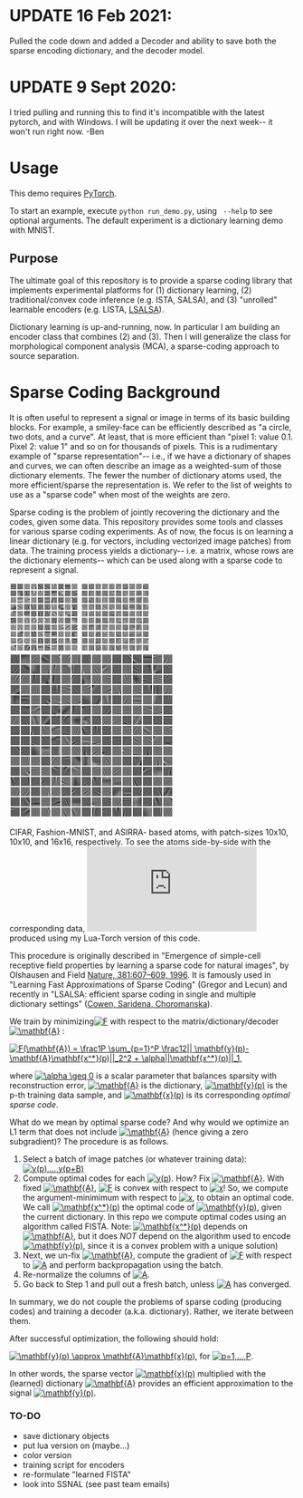 # UPDATE 16 Feb 2021:
Pulled the code down and added a Decoder and ability to save both the sparse encoding dictionary, and the decoder model.


# UPDATE 9 Sept 2020:
I tried pulling and running this to find it's incompatible with the latest pytorch, and with Windows. I will be updating it over the next week-- it won't run right now.
-Ben

# Usage
This demo requires [PyTorch](https://pytorch.org/).

To start an example, execute `python run_demo.py`, using ` --help` to see optional arguments. The default experiment is a dictionary learning demo with MNIST.

[//]: <`matlab_type_demo.py` is a sort of MATLAB-style script (an old version of the code that is less flexible). The results are visualized in the `results` subdirectory. You can play around with both model and optimization parameters in this file.>

## Purpose
The ultimate goal of this repository is to provide a sparse coding library that implements experimental platforms for (1) dictionary learning, (2) traditional/convex code inference (e.g. ISTA, SALSA), and (3) "unrolled" learnable encoders (e.g. LISTA,  [LSALSA](https://arxiv.org/abs/1802.06875)).

Dictionary learning is up-and-running, now. In particular I am building an encoder class that combines (2) and (3). Then I will generalize the class for morphological component analysis (MCA), a sparse-coding approach to source separation.

# Sparse Coding Background
It is often useful to represent a signal or image in terms of its basic building blocks. For example, a smiley-face can be efficiently described as "a circle, two dots, and a curve". At least, that is more efficient than "pixel 1: value 0.1. Pixel 2: value 1" and so on for thousands of pixels. This is a rudimentary example of "sparse representation"-- i.e., if we have a dictionary of shapes and curves, we can often describe an image as a weighted-sum of those dictionary elements. The fewer the number of dictionary atoms used, the more efficient/sparse the representation is. We refer to the list of weights to use as a "sparse code" when most of the weights are zero.

Sparse coding is the problem of jointly recovering the dictionary and the codes, given some data.
This repository provides some tools and classes for various sparse coding experiments.
As of now, the focus is on learning a linear dictionary (e.g. for vectors, including vectorized image patches) from data.
The training process yields a dictionary-- i.e. a matrix, whose rows are the dictionary elements-- which can be used along with a sparse code to represent a signal.

![CIFAR10](paramSearchResults/CIFAR1010_0210.png)
![F-mnist10](paramSearchResults/FashionMNIST10_0220.png)
![asirra16](paramSearchResults/ASIRRA16_0000.png)

CIFAR, Fashion-MNIST, and ASIRRA- based atoms, with patch-sizes 10x10, 10x10, and 16x16, respectively. To see the atoms side-by-side with the corresponding data, ![see this slide](https://github.com/BenCowen/DictionaryLearning/blob/master/data_atoms_comparison.pdf) produced using my Lua-Torch version of this code.

This procedure is originally described in "Emergence of simple-cell receptive field properties by learning a sparse code for natural images", by Olshausen and Field [Nature, 381:607–609, 1996](https://www.nature.com/articles/381607a0).
It is famously used in "Learning Fast Approximations of Sparse Coding" (Gregor and Lecun)
 and recently in "LSALSA: efficient sparse coding in single and multiple dictionary settings" ([Cowen, Saridena, Choromanska](https://arxiv.org/abs/1802.06875)).

We train by minimizing<a href="https://www.codecogs.com/eqnedit.php?latex=F" target="_blank"><img src="https://latex.codecogs.com/gif.latex?F" title="F" /></a>
with respect to the matrix/dictionary/decoder <a href="https://www.codecogs.com/eqnedit.php?latex=\mathbf{A}" target="_blank"><img src="https://latex.codecogs.com/gif.latex?\mathbf{A}" title="\mathbf{A}" /></a>
:

<a href="https://www.codecogs.com/eqnedit.php?latex=F(\mathbf{A})&space;=&space;\frac1P&space;\sum_{p=1}^P&space;\frac12||&space;\mathbf{y}(p)-\mathbf{A}\mathbf{x^*}(p)||_2^2&space;&plus;&space;\alpha||\mathbf{x^*}(p)||_1," target="_blank"><img src="https://latex.codecogs.com/gif.latex?F(\mathbf{A})&space;=&space;\frac1P&space;\sum_{p=1}^P&space;\frac12||&space;\mathbf{y}(p)-\mathbf{A}\mathbf{x^*}(p)||_2^2&space;&plus;&space;\alpha||\mathbf{x^*}(p)||_1," title="F(\mathbf{A}) = \frac1P \sum_{p=1}^P \frac12|| \mathbf{y}(p)-\mathbf{A}\mathbf{x^*}(p)||_2^2 + \alpha||\mathbf{x^*}(p)||_1," /></a>

where
<a href="https://www.codecogs.com/eqnedit.php?latex=\alpha&space;\geq&space;0" target="_blank"><img src="https://latex.codecogs.com/gif.latex?\alpha&space;\geq&space;0" title="\alpha \geq 0" /></a>
 is a scalar parameter that balances sparsity with reconstruction error,
<a href="https://www.codecogs.com/eqnedit.php?latex=\mathbf{A}" target="_blank"><img src="https://latex.codecogs.com/gif.latex?\mathbf{A}" title="\mathbf{A}" /></a>
 is the dictionary,
<a href="https://www.codecogs.com/eqnedit.php?latex=\mathbf{y}(p)" target="_blank"><img src="https://latex.codecogs.com/gif.latex?\mathbf{y}(p)" title="\mathbf{y}(p)" /></a>
is the p-th training data sample, and
<a href="https://www.codecogs.com/eqnedit.php?latex=\mathbf{x}(p)" target="_blank"><img src="https://latex.codecogs.com/gif.latex?\mathbf{x}(p)" title="\mathbf{x}(p)" /></a>
is its corresponding _optimal sparse code_.

What do we mean by optimal sparse code? And why would we optimize an L1 term that does not include
<a href="https://www.codecogs.com/eqnedit.php?latex=\mathbf{A}" target="_blank"><img src="https://latex.codecogs.com/gif.latex?\mathbf{A}" title="\mathbf{A}" /></a>
(hence giving a zero subgradient)? The procedure is as follows.
1. Select a batch of image patches (or whatever training data): <a href="https://www.codecogs.com/eqnedit.php?latex=y(p),...,y(p&plus;B)" target="_blank"><img src="https://latex.codecogs.com/gif.latex?y(p),...,y(p&plus;B)" title="y(p),...,y(p+B)" /></a>
2. Compute optimal codes for each <a href="https://www.codecogs.com/eqnedit.php?latex=y(p)" target="_blank"><img src="https://latex.codecogs.com/gif.latex?y(p)" title="y(p)" /></a>.
How? Fix <a href="https://www.codecogs.com/eqnedit.php?latex=\mathbf{A}" target="_blank"><img src="https://latex.codecogs.com/gif.latex?\mathbf{A}" title="\mathbf{A}" /></a>.
With fixed <a href="https://www.codecogs.com/eqnedit.php?latex=\mathbf{A}" target="_blank"><img src="https://latex.codecogs.com/gif.latex?\mathbf{A}" title="\mathbf{A}" /></a>, <a href="https://www.codecogs.com/eqnedit.php?latex=F" target="_blank"><img src="https://latex.codecogs.com/gif.latex?F" title="F" /></a>
is convex with respect to <a href="https://www.codecogs.com/eqnedit.php?latex=x" target="_blank"><img src="https://latex.codecogs.com/gif.latex?x" title="x" /></a>!
So, we compute the argument-minimimum with respect to <a href="https://www.codecogs.com/eqnedit.php?latex=x" target="_blank"><img src="https://latex.codecogs.com/gif.latex?x" title="x" /></a>,
to obtain an optimal code. We call  <a href="https://www.codecogs.com/eqnedit.php?latex=\mathbf{x^*}(p)" target="_blank"><img src="https://latex.codecogs.com/gif.latex?\mathbf{x^*}(p)" title="\mathbf{x^*}(p)" /></a>
the optimal code of <a href="https://www.codecogs.com/eqnedit.php?latex=\mathbf{y}(p)" target="_blank"><img src="https://latex.codecogs.com/gif.latex?\mathbf{y}(p)" title="\mathbf{y}(p)" /></a>,
given the current dictionary. In this repo we compute optimal codes using an algorithm called FISTA.
Note: <a href="https://www.codecogs.com/eqnedit.php?latex=\mathbf{x^*}(p)" target="_blank"><img src="https://latex.codecogs.com/gif.latex?\mathbf{x^*}(p)" title="\mathbf{x^*}(p)" /></a>
depends on 
<a href="https://www.codecogs.com/eqnedit.php?latex=\mathbf{A}" target="_blank"><img src="https://latex.codecogs.com/gif.latex?\mathbf{A}" title="\mathbf{A}" /></a>,
but it does *NOT* depend on the algorithm used to encode <a href="https://www.codecogs.com/eqnedit.php?latex=\mathbf{y}(p)" target="_blank"><img src="https://latex.codecogs.com/gif.latex?\mathbf{y}(p)" title="\mathbf{y}(p)" /></a>,
since it is a convex problem with a unique solution) 
3. Next, we un-fix <a href="https://www.codecogs.com/eqnedit.php?latex=\mathbf{A}" target="_blank"><img src="https://latex.codecogs.com/gif.latex?\mathbf{A}" title="\mathbf{A}" /></a>, compute the gradient of <a href="https://www.codecogs.com/eqnedit.php?latex=F" target="_blank"><img src="https://latex.codecogs.com/gif.latex?F" title="F" /></a>
with respect to <a href="https://www.codecogs.com/eqnedit.php?latex=A" target="_blank"><img src="https://latex.codecogs.com/gif.latex?A" title="A" /></a>
and perform backpropagation using the batch. 
4. Re-normalize the columns of <a href="https://www.codecogs.com/eqnedit.php?latex=A" target="_blank"><img src="https://latex.codecogs.com/gif.latex?A" title="A" /></a>.
5. Go back to Step 1 and pull out a fresh batch, unless <a href="https://www.codecogs.com/eqnedit.php?latex=A" target="_blank"><img src="https://latex.codecogs.com/gif.latex?A" title="A" /></a> has converged.

In summary, we do not couple the problems of sparse coding (producing codes) and training a decoder (a.k.a. dictionary). Rather, we iterate between them.

After successful optimization, the following should hold:

<a href="https://www.codecogs.com/eqnedit.php?latex=\mathbf{y}(p)&space;\approx&space;\mathbf{A}\mathbf{x}(p)," target="_blank"><img src="https://latex.codecogs.com/gif.latex?\mathbf{y}(p)&space;\approx&space;\mathbf{A}\mathbf{x}(p)," title="\mathbf{y}(p) \approx \mathbf{A}\mathbf{x}(p)," /></a>
for <a href="https://www.codecogs.com/eqnedit.php?latex=p=1,...,P" target="_blank"><img src="https://latex.codecogs.com/gif.latex?p=1,...,P" title="p=1,...,P" /></a>.

In other words, the sparse vector <a href="https://www.codecogs.com/eqnedit.php?latex=\mathbf{x}(p)" target="_blank"><img src="https://latex.codecogs.com/gif.latex?\mathbf{x}(p)" title="\mathbf{x}(p)" /></a>
multiplied with the (learned) dictionary <a href="https://www.codecogs.com/eqnedit.php?latex=\mathbf{A}" target="_blank"><img src="https://latex.codecogs.com/gif.latex?\mathbf{A}" title="\mathbf{A}" /></a>
provides an efficient approximation to the signal <a href="https://www.codecogs.com/eqnedit.php?latex=\mathbf{y}(p)" target="_blank"><img src="https://latex.codecogs.com/gif.latex?\mathbf{y}(p)" title="\mathbf{y}(p)" /></a>.

### TO-DO
* save dictionary objects
* put lua version on (maybe...)
* color version
* training script for encoders
* re-formulate "learned FISTA"
* look into SSNAL (see past team emails)
